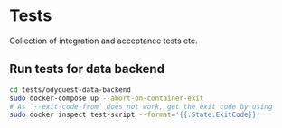 # Tests

Collection of integration and acceptance tests etc.

## Run tests for data backend

``` bash
cd tests/odyquest-data-backend
sudo docker-compose up --abort-on-container-exit
# As `--exit-code-from` does not work, get the exit code by using
sudo docker inspect test-script --format='{{.State.ExitCode}}'
```

